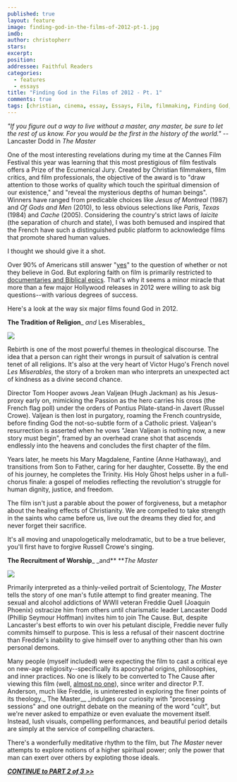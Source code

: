 ```yaml
---
published: true
layout: feature
image: finding-god-in-the-films-of-2012-pt-1.jpg
imdb: 
author: christopherr
stars: 
excerpt: 
position: 
addressee: Faithful Readers
categories:
  - features
  - essays
title: "Finding God in the Films of 2012 - Pt. 1"
comments: true
tags: [christian, cinema, essay, Essays, Film, filmmaking, Finding God, God, jewish, Lord, religion, religious, worship]
---
```

_"If you figure out a way to live without a master, any master, be sure to let the rest of us know. For you would be the first in the history of the world."_ -- Lancaster Dodd in _The Master_

One of the most interesting revelations during my time at the Cannes Film Festival this year was learning that this most prestigious of film festivals offers a Prize of the Ecumenical Jury. Created by Christian filmmakers, film critics, and film professionals, the objective of the award is to "draw attention to those works of quality which touch the spiritual dimension of our existence," and "reveal the mysterious depths of human beings". Winners have ranged from predicable choices like _Jesus of Montreal_ (1987) and _Of Gods and Men_ (2010), to less obvious selections like _Paris, Texas_ (1984) and _Cache_ (2005). Considering the country's strict laws of _laicite_ (the separation of church and state), I was both bemused and inspired that the French have such a distinguished public platform to acknowledge films that promote shared human values.

I thought we should give it a shot.

Over 90% of Americans still answer "[yes][1]" to the question of whether or not they believe in God. But exploring faith on film is primarily restricted to [documentaries and Biblical epics][2]. That's why it seems a minor miracle that more than a few major Hollywood releases in 2012 were willing to ask big questions--with various degrees of success.

   [1]: http://www.gallup.com/poll/147887/Americans-Continue-Believe-God.aspx
   [2]: http://www.rottentomatoes.com/top/bestofrt/top_100_faith__spirituality_movies/?category=19

Here's a look at the way six major films found God in 2012.

**The Tradition of Religion**_ _and_ Les Miserables_

_![][3]_

   [3]: http://static.squarespace.com/static/5005f6bcc4aa41161b33e89e/5329cf1fe4b07c068ebf74de/5329cf20e4b07c068ebf7d46/1361220820647/Les%20Miserables%20and%20God.jpg

Rebirth is one of the most powerful themes in theological discourse. The idea that a person can right their wrongs in pursuit of salvation is central tenet of all religions. It's also at the very heart of Victor Hugo's French novel _Les Miserables_, the story of a broken man who interprets an unexpected act of kindness as a divine second chance.

Director Tom Hooper avows Jean Valjean (Hugh Jackman) as his Jesus-proxy early on, mimicking the Passion as the hero carries his cross (the French flag poll) under the orders of Pontius Pilate-stand-in Javert (Russel Crowe). Valjean is then lost in purgatory, roaming the French countryside, before finding God the not-so-subtle form of a Catholic priest. Valjean's resurrection is asserted when he vows "Jean Valjean is nothing now, a new story must begin", framed by an overhead crane shot that ascends endlessly into the heavens and concludes the first chapter of the film.

Years later, he meets his Mary Magdalene, Fantine (Anne Hathaway), and transitions from Son to Father, caring for her daughter, Cossette. By the end of his journey, he completes the Trinity. His Holy Ghost helps usher in a full-chorus finale: a gospel of melodies reflecting the revolution's struggle for human dignity, justice, and freedom.

The film isn't just a parable about the power of forgiveness, but a metaphor about the healing effects of Christianity. We are compelled to take strength in the saints who came before us, live out the dreams they died for, and never forget their sacrifice.

It's all moving and unapologetically melodramatic, but to be a true believer, you'll first have to forgive Russell Crowe's singing.

 

**The Recruitment of Worship**_ _and** **_The Master_

![][4]

   [4]: http://static.squarespace.com/static/5005f6bcc4aa41161b33e89e/5329cf1fe4b07c068ebf74de/5329cf20e4b07c068ebf7d47/1361220977008/The%20Master%20and%20God.jpg

Primarily interpreted as a thinly-veiled portrait of Scientology, _The Master_ tells the story of one man's futile attempt to find greater meaning. The sexual and alcohol addictions of WWII veteran Freddie Quell (Joaquin Phoenix) ostracize him from others until charismatic leader Lancaster Dodd (Phillip Seymour Hoffman) invites him to join The Cause. But, despite Lancaster's best efforts to win over his petulant disciple, Freddie never fully commits himself to purpose. This is less a refusal of their nascent doctrine than Freddie's inability to give himself over to anything other than his own personal demons.

Many people (myself included) were expecting the film to cast a critical eye on new-age religiosity--specifically its apocryphal origins, philosophies, and inner practices. No one is likely to be converted to The Cause after viewing this film (well, [almost no one][5]), since writer and director P.T. Anderson, much like Freddie, is uninterested in exploring the finer points of its theology._ The Master__ _indulges our curiosity with "processing sessions" and one outright debate on the meaning of the word "cult", but we're never asked to empathize or even evaluate the movement itself. Instead, lush visuals, compelling performances, and beautiful period details are simply at the service of compelling characters.

   [5]: /content/2012/10/9/the-master.html

There's a wonderfully meditative rhythm to the film, but _The Master_ never attempts to explore notions of a higher spiritual power; only the power that man can exert over others by exploting those ideals.

[***CONTINUE to PART 2 of 3 >>***][6]

   [6]: /content/2013/2/18/finding-god-in-the-films-of-2012-pt2.html
